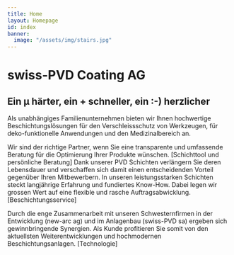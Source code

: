 ```yaml
---
title: Home
layout: Homepage
id: index
banner:
  image: "/assets/img/stairs.jpg"
---
```

# swiss-PVD Coating AG
## Ein µ härter, ein + schneller, ein :-) herzlicher

Als unabhängiges Familienunternehmen bieten wir Ihnen hochwertige Beschichtungslösungen für den Verschleissschutz von Werkzeugen, für deko-funktionelle Anwendungen und den Medizinalbereich an.

Wir sind der richtige Partner, wenn Sie eine transparente und umfassende Beratung für die Optimierung Ihrer Produkte wünschen. [Schichttool und persönliche Beratung] Dank unserer PVD Schichten verlängern Sie deren Lebensdauer und verschaffen sich damit einen entscheidenden Vorteil gegenüber Ihren Mitbewerbern. In unseren leistungsstarken Schichten steckt langjährige Erfahrung und fundiertes Know-How. Dabei legen wir grossen Wert auf eine flexible und rasche Auftragsabwicklung. [Beschichtungsservice]

Durch die enge Zusammenarbeit mit unseren Schwesternfirmen in der Entwicklung (new-arc ag) und im Anlagenbau (swiss-PVD sa) ergeben sich gewinnbringende Synergien. Als Kunde profitieren Sie somit von den aktuellsten Weiterentwicklungen und hochmodernen Beschichtungsanlagen. [Technologie]
